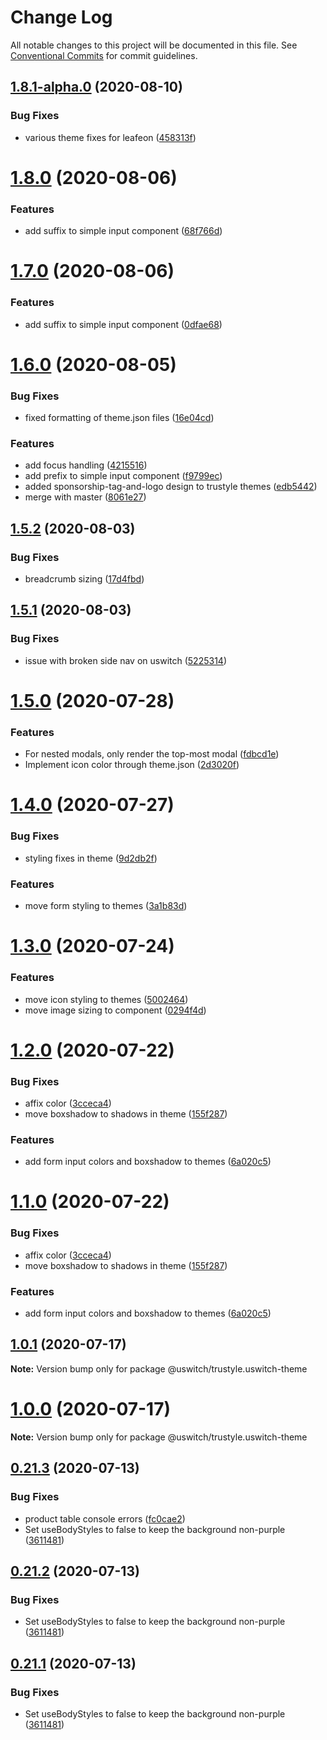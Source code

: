 # Change Log

All notable changes to this project will be documented in this file.
See [Conventional Commits](https://conventionalcommits.org) for commit guidelines.

## [1.8.1-alpha.0](https://github.com/uswitch/trustyle/compare/@uswitch/trustyle.uswitch-theme@1.8.0...@uswitch/trustyle.uswitch-theme@1.8.1-alpha.0) (2020-08-10)


### Bug Fixes

* various theme fixes for leafeon ([458313f](https://github.com/uswitch/trustyle/commit/458313f))





# [1.8.0](https://github.com/uswitch/trustyle/compare/@uswitch/trustyle.uswitch-theme@1.6.0...@uswitch/trustyle.uswitch-theme@1.8.0) (2020-08-06)


### Features

* add suffix to simple input component ([68f766d](https://github.com/uswitch/trustyle/commit/68f766d))





# [1.7.0](https://github.com/uswitch/trustyle/compare/@uswitch/trustyle.uswitch-theme@1.6.0...@uswitch/trustyle.uswitch-theme@1.7.0) (2020-08-06)


### Features

* add suffix to simple input component ([0dfae68](https://github.com/uswitch/trustyle/commit/0dfae68))





# [1.6.0](https://github.com/uswitch/trustyle/compare/@uswitch/trustyle.uswitch-theme@1.5.2...@uswitch/trustyle.uswitch-theme@1.6.0) (2020-08-05)


### Bug Fixes

* fixed formatting of theme.json files ([16e04cd](https://github.com/uswitch/trustyle/commit/16e04cd))


### Features

* add focus handling ([4215516](https://github.com/uswitch/trustyle/commit/4215516))
* add prefix to simple input component ([f9799ec](https://github.com/uswitch/trustyle/commit/f9799ec))
* added sponsorship-tag-and-logo design to trustyle themes ([edb5442](https://github.com/uswitch/trustyle/commit/edb5442))
* merge with master ([8061e27](https://github.com/uswitch/trustyle/commit/8061e27))





## [1.5.2](https://github.com/uswitch/trustyle/compare/@uswitch/trustyle.uswitch-theme@1.5.1...@uswitch/trustyle.uswitch-theme@1.5.2) (2020-08-03)


### Bug Fixes

* breadcrumb sizing ([17d4fbd](https://github.com/uswitch/trustyle/commit/17d4fbd))





## [1.5.1](https://github.com/uswitch/trustyle/compare/@uswitch/trustyle.uswitch-theme@1.5.0...@uswitch/trustyle.uswitch-theme@1.5.1) (2020-08-03)


### Bug Fixes

* issue with broken side nav on uswitch ([5225314](https://github.com/uswitch/trustyle/commit/5225314))





# [1.5.0](https://github.com/uswitch/trustyle/compare/@uswitch/trustyle.uswitch-theme@1.4.0...@uswitch/trustyle.uswitch-theme@1.5.0) (2020-07-28)


### Features

* For nested modals, only render the top-most modal ([fdbcd1e](https://github.com/uswitch/trustyle/commit/fdbcd1e))
* Implement icon color through theme.json ([2d3020f](https://github.com/uswitch/trustyle/commit/2d3020f))





# [1.4.0](https://github.com/uswitch/trustyle/compare/@uswitch/trustyle.uswitch-theme@1.3.0...@uswitch/trustyle.uswitch-theme@1.4.0) (2020-07-27)


### Bug Fixes

* styling fixes in theme ([9d2db2f](https://github.com/uswitch/trustyle/commit/9d2db2f))


### Features

* move form styling to themes ([3a1b83d](https://github.com/uswitch/trustyle/commit/3a1b83d))





# [1.3.0](https://github.com/uswitch/trustyle/compare/@uswitch/trustyle.uswitch-theme@1.2.0...@uswitch/trustyle.uswitch-theme@1.3.0) (2020-07-24)


### Features

* move icon styling to themes ([5002464](https://github.com/uswitch/trustyle/commit/5002464))
* move image sizing to component ([0294f4d](https://github.com/uswitch/trustyle/commit/0294f4d))





# [1.2.0](https://github.com/uswitch/trustyle/compare/@uswitch/trustyle.uswitch-theme@1.0.2...@uswitch/trustyle.uswitch-theme@1.2.0) (2020-07-22)


### Bug Fixes

* affix color ([3cceca4](https://github.com/uswitch/trustyle/commit/3cceca4))
* move boxshadow to shadows in theme ([155f287](https://github.com/uswitch/trustyle/commit/155f287))


### Features

* add form input colors and boxshadow to themes ([6a020c5](https://github.com/uswitch/trustyle/commit/6a020c5))





# [1.1.0](https://github.com/uswitch/trustyle/compare/@uswitch/trustyle.uswitch-theme@1.0.2...@uswitch/trustyle.uswitch-theme@1.1.0) (2020-07-22)


### Bug Fixes

* affix color ([3cceca4](https://github.com/uswitch/trustyle/commit/3cceca4))
* move boxshadow to shadows in theme ([155f287](https://github.com/uswitch/trustyle/commit/155f287))


### Features

* add form input colors and boxshadow to themes ([6a020c5](https://github.com/uswitch/trustyle/commit/6a020c5))





## [1.0.1](https://github.com/uswitch/trustyle/compare/@uswitch/trustyle.uswitch-theme@1.0.0...@uswitch/trustyle.uswitch-theme@1.0.1) (2020-07-17)

**Note:** Version bump only for package @uswitch/trustyle.uswitch-theme





# [1.0.0](https://github.com/uswitch/trustyle/compare/@uswitch/trustyle.uswitch-theme@0.21.3...@uswitch/trustyle.uswitch-theme@1.0.0) (2020-07-17)

**Note:** Version bump only for package @uswitch/trustyle.uswitch-theme





## [0.21.3](https://github.com/uswitch/trustyle/compare/@uswitch/trustyle.uswitch-theme@0.21.0...@uswitch/trustyle.uswitch-theme@0.21.3) (2020-07-13)


### Bug Fixes

* product table console errors ([fc0cae2](https://github.com/uswitch/trustyle/commit/fc0cae2))
* Set useBodyStyles to false to keep the background non-purple ([3611481](https://github.com/uswitch/trustyle/commit/3611481))





## [0.21.2](https://github.com/uswitch/trustyle/compare/@uswitch/trustyle.uswitch-theme@0.21.0...@uswitch/trustyle.uswitch-theme@0.21.2) (2020-07-13)


### Bug Fixes

* Set useBodyStyles to false to keep the background non-purple ([3611481](https://github.com/uswitch/trustyle/commit/3611481))





## [0.21.1](https://github.com/uswitch/trustyle/compare/@uswitch/trustyle.uswitch-theme@0.21.0...@uswitch/trustyle.uswitch-theme@0.21.1) (2020-07-13)


### Bug Fixes

* Set useBodyStyles to false to keep the background non-purple ([3611481](https://github.com/uswitch/trustyle/commit/3611481))
